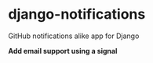 # django-notifications
GitHub notifications alike app for Django

**Add email support using a signal**
